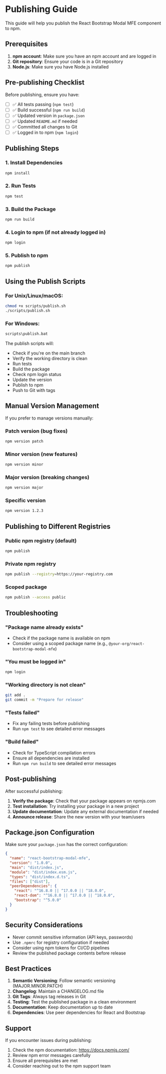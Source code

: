 # Publishing Guide

This guide will help you publish the React Bootstrap Modal MFE component to npm.

## Prerequisites

1. **npm account**: Make sure you have an npm account and are logged in
2. **Git repository**: Ensure your code is in a Git repository
3. **Node.js**: Make sure you have Node.js installed

## Pre-publishing Checklist

Before publishing, ensure you have:

- [ ] ✅ All tests passing (`npm test`)
- [ ] ✅ Build successful (`npm run build`)
- [ ] ✅ Updated version in `package.json`
- [ ] ✅ Updated `README.md` if needed
- [ ] ✅ Committed all changes to Git
- [ ] ✅ Logged in to npm (`npm login`)

## Publishing Steps

### 1. Install Dependencies

```bash
npm install
```

### 2. Run Tests

```bash
npm test
```

### 3. Build the Package

```bash
npm run build
```

### 4. Login to npm (if not already logged in)

```bash
npm login
```

### 5. Publish to npm

```bash
npm publish
```

## Using the Publish Scripts

### For Unix/Linux/macOS:

```bash
chmod +x scripts/publish.sh
./scripts/publish.sh
```

### For Windows:

```cmd
scripts\publish.bat
```

The publish scripts will:
- Check if you're on the main branch
- Verify the working directory is clean
- Run tests
- Build the package
- Check npm login status
- Update the version
- Publish to npm
- Push to Git with tags

## Manual Version Management

If you prefer to manage versions manually:

### Patch version (bug fixes)
```bash
npm version patch
```

### Minor version (new features)
```bash
npm version minor
```

### Major version (breaking changes)
```bash
npm version major
```

### Specific version
```bash
npm version 1.2.3
```

## Publishing to Different Registries

### Public npm registry (default)
```bash
npm publish
```

### Private npm registry
```bash
npm publish --registry=https://your-registry.com
```

### Scoped package
```bash
npm publish --access public
```

## Troubleshooting

### "Package name already exists"
- Check if the package name is available on npm
- Consider using a scoped package name (e.g., `@your-org/react-bootstrap-modal-mfe`)

### "You must be logged in"
```bash
npm login
```

### "Working directory is not clean"
```bash
git add .
git commit -m "Prepare for release"
```

### "Tests failed"
- Fix any failing tests before publishing
- Run `npm test` to see detailed error messages

### "Build failed"
- Check for TypeScript compilation errors
- Ensure all dependencies are installed
- Run `npm run build` to see detailed error messages

## Post-publishing

After successful publishing:

1. **Verify the package**: Check that your package appears on npmjs.com
2. **Test installation**: Try installing your package in a new project
3. **Update documentation**: Update any external documentation if needed
4. **Announce release**: Share the new version with your team/users

## Package.json Configuration

Make sure your `package.json` has the correct configuration:

```json
{
  "name": "react-bootstrap-modal-mfe",
  "version": "1.0.0",
  "main": "dist/index.js",
  "module": "dist/index.esm.js",
  "types": "dist/index.d.ts",
  "files": ["dist"],
  "peerDependencies": {
    "react": "^16.8.0 || ^17.0.0 || ^18.0.0",
    "react-dom": "^16.8.0 || ^17.0.0 || ^18.0.0",
    "bootstrap": "^5.0.0"
  }
}
```

## Security Considerations

- Never commit sensitive information (API keys, passwords)
- Use `.npmrc` for registry configuration if needed
- Consider using npm tokens for CI/CD pipelines
- Review the published package contents before release

## Best Practices

1. **Semantic Versioning**: Follow semantic versioning (MAJOR.MINOR.PATCH)
2. **Changelog**: Maintain a CHANGELOG.md file
3. **Git Tags**: Always tag releases in Git
4. **Testing**: Test the published package in a clean environment
5. **Documentation**: Keep documentation up to date
6. **Dependencies**: Use peer dependencies for React and Bootstrap

## Support

If you encounter issues during publishing:

1. Check the npm documentation: https://docs.npmjs.com/
2. Review npm error messages carefully
3. Ensure all prerequisites are met
4. Consider reaching out to the npm support team 